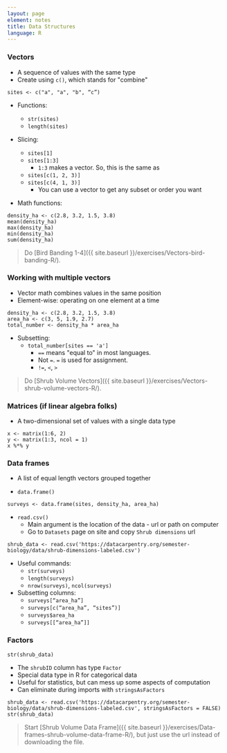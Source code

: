 ```yaml
---
layout: page
element: notes
title: Data Structures
language: R
---
```


### Vectors

* A sequence of values with the same type
* Create using `c()`, which stands for "combine"

```
sites <- c("a", "a", "b", “c”)
```

* Functions:
    * `str(sites)`
    * `length(sites)`

* Slicing:
    * `sites[1]`
    * `sites[1:3]`
        * `1:3` makes a vector. So, this is the same as
    * `sites[c(1, 2, 3)]`
    * `sites[c(4, 1, 3)]`
        * You can use a vector to get any subset or order you want


* Math functions:

```
density_ha <- c(2.8, 3.2, 1.5, 3.8)
mean(density_ha)
max(density_ha)
min(density_ha)
sum(density_ha)
```

> Do [Bird Banding 1-4]({{ site.baseurl }}/exercises/Vectors-bird-banding-R/).

### Working with multiple vectors

* Vector math combines values in the same position
* Element-wise: operating on one element at a time

```
density_ha <- c(2.8, 3.2, 1.5, 3.8)
area_ha <- c(3, 5, 1.9, 2.7)
total_number <- density_ha * area_ha
```

* Subsetting:
    * `total_number[sites == 'a']`
        * `==` means "equal to" in most languages.
        * Not `=`. `=` is used for assignment.
        * `!=`, `<`, `>`

> Do [Shrub Volume Vectors]({{ site.baseurl }}/exercises/Vectors-shrub-volume-vectors-R/).


### Matrices (if linear algebra folks)

* A two-dimensional set of values with a single data type

```
x <- matrix(1:6, 2)
y <- matrix(1:3, ncol = 1)
x %*% y
```

### Data frames

* A list of equal length vectors grouped together

* `data.frame()`

```
surveys <- data.frame(sites, density_ha, area_ha)
```

* `read.csv()`
    * Main argument is the location of the data - url or path on computer
    * Go to `Datasets` page on site and copy `Shrub dimensions` url

```
shrub_data <- read.csv('https://datacarpentry.org/semester-biology/data/shrub-dimensions-labeled.csv')
```

* Useful commands:
    * `str(surveys)`
    * `length(surveys)`
    * `nrow(surveys)`, `ncol(surveys)`
* Subsetting columns:
    * `surveys[“area_ha”]`
    * `surveys[c(“area_ha”, “sites”)]`
    * `surveys$area_ha`
    * `surveys[[“area_ha”]]`

### Factors

```
str(shrub_data)
```

* The `shrubID` column has type `Factor`
* Special data type in R for categorical data
* Useful for statistics, but can mess up some aspects of computation
* Can eliminate during imports with `stringsAsFactors`

```
shrub_data <- read.csv('https://datacarpentry.org/semester-biology/data/shrub-dimensions-labeled.csv', stringsAsFactors = FALSE)
str(shrub_data)
```

> Start [Shrub Volume Data Frame]({{ site.baseurl }}/exercises/Data-frames-shrub-volume-data-frame-R/), but just use the url instead of downloading the file.
